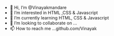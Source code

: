 - 👋 Hi, I’m @Vinayakmandare
- 👀 I’m interested in HTML ,CSS & Javascript
- 🌱 I’m currently learning HTML, CSS & Javascript
- 💞️ I’m looking to collaborate on ...
- 📫 How to reach me ...github.com/Vinayak

<!---
Vinayakmandare/Vinayakmandare is a ✨ special ✨ repository because its `README.md` (this file) appears on your GitHub profile.
You can click the Preview link to take a look at your changes.
--->
